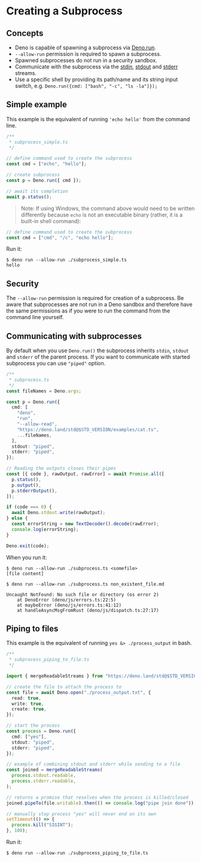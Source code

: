 # Creating a Subprocess

## Concepts

- Deno is capable of spawning a subprocess via [Deno.run](/api?s=Deno.run).
- `--allow-run` permission is required to spawn a subprocess.
- Spawned subprocesses do not run in a security sandbox.
- Communicate with the subprocess via the [stdin](/api?s=Deno.stdin),
  [stdout](/api?s=Deno.stdout) and [stderr](/api?s=Deno.stderr) streams.
- Use a specific shell by providing its path/name and its string input switch,
  e.g. `Deno.run({cmd: ["bash", "-c", "ls -la"]});`

## Simple example

This example is the equivalent of running `'echo hello'` from the command line.

```ts
/**
 * subprocess_simple.ts
 */

// define command used to create the subprocess
const cmd = ["echo", "hello"];

// create subprocess
const p = Deno.run({ cmd });

// await its completion
await p.status();
```

> Note: If using Windows, the command above would need to be written differently
> because `echo` is not an executable binary (rather, it is a built-in shell
> command):

```ts
// define command used to create the subprocess
const cmd = ["cmd", "/c", "echo hello"];
```

Run it:

```shell
$ deno run --allow-run ./subprocess_simple.ts
hello
```

## Security

The `--allow-run` permission is required for creation of a subprocess. Be aware
that subprocesses are not run in a Deno sandbox and therefore have the same
permissions as if you were to run the command from the command line yourself.

## Communicating with subprocesses

By default when you use `Deno.run()` the subprocess inherits `stdin`, `stdout`
and `stderr` of the parent process. If you want to communicate with started
subprocess you can use `"piped"` option.

```ts
/**
 * subprocess.ts
 */
const fileNames = Deno.args;

const p = Deno.run({
  cmd: [
    "deno",
    "run",
    "--allow-read",
    "https://deno.land/std@$STD_VERSION/examples/cat.ts",
    ...fileNames,
  ],
  stdout: "piped",
  stderr: "piped",
});

// Reading the outputs closes their pipes
const [{ code }, rawOutput, rawError] = await Promise.all([
  p.status(),
  p.output(),
  p.stderrOutput(),
]);

if (code === 0) {
  await Deno.stdout.write(rawOutput);
} else {
  const errorString = new TextDecoder().decode(rawError);
  console.log(errorString);
}

Deno.exit(code);
```

When you run it:

```shell
$ deno run --allow-run ./subprocess.ts <somefile>
[file content]

$ deno run --allow-run ./subprocess.ts non_existent_file.md

Uncaught NotFound: No such file or directory (os error 2)
    at DenoError (deno/js/errors.ts:22:5)
    at maybeError (deno/js/errors.ts:41:12)
    at handleAsyncMsgFromRust (deno/js/dispatch.ts:27:17)
```

## Piping to files

This example is the equivalent of running `yes &> ./process_output` in bash.

```ts
/**
 * subprocess_piping_to_file.ts
 */

import { mergeReadableStreams } from "https://deno.land/std@$STD_VERSION/streams/merge.ts";

// create the file to attach the process to
const file = await Deno.open("./process_output.txt", {
  read: true,
  write: true,
  create: true,
});

// start the process
const process = Deno.run({
  cmd: ["yes"],
  stdout: "piped",
  stderr: "piped",
});

// example of combining stdout and stderr while sending to a file
const joined = mergeReadableStreams(
  process.stdout.readable,
  process.stderr.readable,
);

// returns a promise that resolves when the process is killed/closed
joined.pipeTo(file.writable).then(() => console.log("pipe join done"));

// manually stop process "yes" will never end on its own
setTimeout(() => {
  process.kill("SIGINT");
}, 100);
```

Run it:

```shell
$ deno run --allow-run ./subprocess_piping_to_file.ts
```
